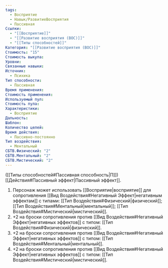 ```yaml
---
tags:
  - Восприятие
  - Навык/РазвитиеВосприятия
  - Пассивная
Ссылки:
  - "[[Восприятие]]"
  - "[[Развитие восприятия (ВОС)]]"
  - "[[Типы способностей]]"
Категория: "[[Развитие восприятия (ВОС)]]"
Стоимость: "15"
Стоимость выкупа: 
Уровни: 
Связанные навыки: 
Источник:
  - Психика
Тип способности:
  - Пассивная
Время применения: 
Стоимость применения: 
Используемый пул: 
Стоимость пула: 
Характеристики:
  - Восприятие
Дальность: 
Шаблон: 
Количество целей: 
Время действия:
  - Пассивно-постоянно
Тип воздействия:
  - Ментальный
СБТВ.Физический: "2"
СБТВ.Ментальный: "2"
СБТВ.Мистический: "2"
---
```

([[Типы способностей#Пассивная способность|П]]) [[Действия#Пассивный эффект|Пассивный эффект]]. 

1. Персонаж может использовать [[Восприятие|восприятие]] для сопротивления [[Вид Воздействия#Негативный Эффект|негативным эффектам]] с типами: [[Тип Воздействия#Физический|физический]]; [[Тип Воздействия#Ментальный|ментальный]]; [[Тип Воздействия#Мистический|мистический]].
2. +2 на броски сопротивления против [[Вид Воздействия#Негативный Эффект|негативных эффектов]] с типом: [[Тип Воздействия#Физический|физический]].
3. +2 на броски сопротивления против [[Вид Воздействия#Негативный Эффект|негативных эффектов]] с типом: [[Тип Воздействия#Ментальный|ментальный]].
4. +2 на броски сопротивления против [[Вид Воздействия#Негативный Эффект|негативных эффектов]] с типом: [[Тип Воздействия#Мистический|мистический]]. 